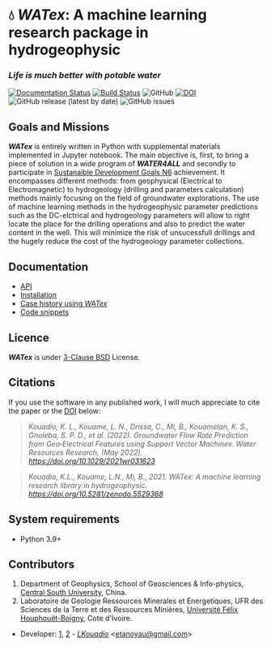 # 💧 _WATex_: A machine learning research package in hydrogeophysic

### *Life is much better with potable water*

 [![Documentation Status](https://readthedocs.org/projects/watex/badge/?version=latest)](https://watex.readthedocs.io/en/latest/?badge=latest)
 [![Build Status](https://travis-ci.com/WEgeophysics/watex.svg?branch=master)](https://travis-ci.com/WEgeophysics/watex)
 ![GitHub](https://img.shields.io/github/license/WEgeophysics/watex?color=blue&label=Licence&style=flat-square)
  [![DOI](https://zenodo.org/badge/DOI/10.5281/zenodo.6657013.svg)](https://doi.org/10.5281/zenodo.6657013)
  ![GitHub release (latest by date)](https://img.shields.io/github/v/release/WEgeophysics/watex) 
  ![GitHub issues](https://img.shields.io/github/issues/WEgeophysics/watex)


##  Goals and Missions 

**_WATex_** is entirely written in Python with supplemental materials implemented in Jupyter notebook.
  The main objective is, first, to bring a piece of solution in a wide program of  **_WATER4ALL_** 
   and secondly to participate in [Sustanaible Development Goals N6](https://www.un.org/sustainabledevelopment/development-agenda/) achievement.
   It encompasses different methods: from geophysical (Electrical to Electromagnetic) to hydrogeology (drilling and parameters calculation) methods 
   mainly focusing on the field of groundwater explorations. The use of machine learning methods in the hydrogeophysic parameter predictions 
   such as the DC-elctrical and hydrogeology parameters will allow to right locate the place for the
   drilling operations and also to predict the water content in the well. This will minimize the risk of unsucessfull drillings and the hugely reduce the cost 
   of the hydrogeology parameter collections.  
 

## Documentation 

* [API](https://watex.readthedocs.io/en/latest/)
* [Installation](https://watex.readthedocs.io/en/latest/installation.html)
* [Case history using _WATex_](https://agupubs.onlinelibrary.wiley.com/doi/epdf/10.1029/2021WR031623)
* [Code snippets](https://watex.readthedocs.io/en/latest/demo/tutorials.html)

         
## Licence 

**_WATex_** is under [3-Clause BSD](https://opensource.org/licenses/BSD-3-Clause) License.


## Citations


If you use the software in any published work, I will much appreciate to cite the paper or the [DOI](https://doi.org/10.5281/zenodo.5529368) below:

> *Kouadio, K. L., Kouame, L. N., Drissa, C., Mi, B., Kouamelan, K. S., Gnoleba, S. P. D., et al. (2022). Groundwater Flow Rate Prediction from Geo‐Electrical Features using Support Vector Machines. Water Resources Research, (May 2022). https://doi.org/10.1029/2021wr031623*

> *Kouadio, K.L., Kouame, L.N., Mi, B., 2021. WATex: A machine learning research library in hydrogeophysic. https://doi.org/10.5281/zenodo.5529368*


## System requirements
* Python 3.9+ 

## Contributors
  
1. Department of Geophysics, School of Geosciences & Info-physics, [Central South University](https://en.csu.edu.cn/), China.
2. Laboratoire de Geologie Ressources Minerales et Energetiques, UFR des Sciences de la Terre et des Ressources Minières, [Université Félix Houphouët-Boigny]( https://www.univ-fhb.edu.ci/index.php/ufr-strm/), Cote d'Ivoire.

* Developer: [1](https://en.csu.edu.cn/), [2](https://www.univ-fhb.edu.ci/index.php/ufr-strm/) - [_LKouadio_](etanoyau@gmail.com) <<etanoyau@gmail.com>>


